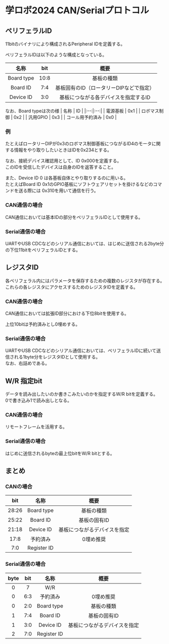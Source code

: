 # 学ロボ2024 CAN/Serialプロトコル  

## ペリフェラルID  

11bitのバイナリにより構成されるPeripheral IDを定義する。  

ペリフェラルIDは以下のような構成となっている。

| 名称 | bit | 概要 |
|:--:|:--:|:--:|
| Board type | 10:8 | 基板の種類 |
| Board ID | 7:4 | 基板固有のID（ロータリーDIPなどで指定）|
| Device ID | 3:0 | 基板につながる各デバイスを指定するID |

なお、Board typeは次の様
| 名称 | ID |
|:--:|:--:|
| 電源基板 | 0x1 |
| ロボマス制御 | 0x2 |
| 汎用GPIO | 0x3 |
| コール用予約済み | 0x0 |

### 例  

たとえばロータリーDIPが0x3のロボマス制御基板につながるID4のモータに関する情報をやり取りしたいときはIDを0x234とする。  

なお、接続デバイス確認用として、ID 0x000を定義する。  
このIDを受信したデバイスは自身のIDを返答すること。  

また、Device ID 0 は各基板自体とやり取りするのに用いる。  
たとえばBoard ID 0x1のGPIO基板にソフトウェアリセットを掛けるなどのコマンドを送る際には 0x310を用いて通信を行う。  

### CAN通信の場合  

CAN通信においては基本IDの部分をペリフェラルIDとして使用する。  

### Serial通信の場合  

UARTやUSB CDCなどのシリアル通信においては、はじめに送信される2byte分の下位11bitをペリフェラルIDとする。  

## レジスタID  

各ペリフェラル内にはパラメータを保存するための複数のレジスタが存在する。  
これらの各レジスタにアクセスするためのレジスタIDを定義する。  

### CAN通信の場合  

CAN通信においては拡張ID部分における下位8bitを使用する。  

上位10bitは予約済みとし0埋めする。  

### Serial通信の場合  

UARTやUSB CDCなどのシリアル通信においては、ペリフェラルIDに続いて送信される1byte分をレジスタIDとして使用する。  
なお、右詰めである。  

## W/R 指定bit  

データを読み出したいのか書きこみたいのかを指定するW/R bitを定義する。  
0で書き込み1で読み出しとなる。  

### CAN通信の場合  

リモートフレームを活用する。  

### Serial通信の場合  

はじめに送信されるbyteの最上位bitをW/R bitとする。  

## まとめ  

### CANの場合  

| bit | 名称 | 概要 |
|:--:|:--:|:--:|
|28:26|Board type|基板の種類|
|25:22|Board ID|基板の固有ID|
|21:18|Device ID|基板につながるデバイスを指定|
|17:8|予約済み|0埋め推奨|
|7:0|Register ID||

### Serial通信の場合  

|byte| bit | 名称 | 概要 |
|:--:|:--:|:--:|:--:|
|0|7|W/R||
|0|6:3|予約済み|0埋め推奨|
|0|2:0|Board type|基板の種類|
|1|7:4|Board ID|基板の固有ID|
|1|3:0|Device ID|基板につながるデバイスを指定|
|2|7:0|Register ID||


